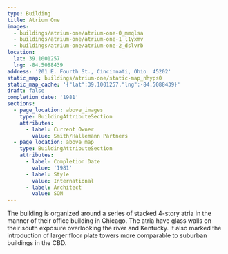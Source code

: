 ```yaml
---
type: Building
title: Atrium One
images:
  - buildings/atrium-one/atrium-one-0_mmqlsa
  - buildings/atrium-one/atrium-one-1_l1yxmv
  - buildings/atrium-one/atrium-one-2_dslvrb
location:
  lat: 39.1001257
  lng: -84.5088439
address: '201 E. Fourth St., Cincinnati, Ohio  45202'
static_map: buildings/atrium-one/static-map_nhyps0
static_map_cache: '{"lat":39.1001257,"lng":-84.5088439}'
draft: false
completion_date: '1981'
sections:
  - page_location: above_images
    type: BuildingAttributeSection
    attributes:
      - label: Current Owner
        value: Smith/Hallemann Partners
  - page_location: above_map
    type: BuildingAttributeSection
    attributes:
      - label: Completion Date
        value: '1981'
      - label: Style
        value: International
      - label: Architect
        value: SOM
---
```


The building is organized around a series of stacked 4-story atria in the manner of their office building in Chicago. The atria have glass walls on their south exposure overlooking the river and Kentucky. It also marked the introduction of larger floor plate towers more comparable to suburban buildings in the CBD.
